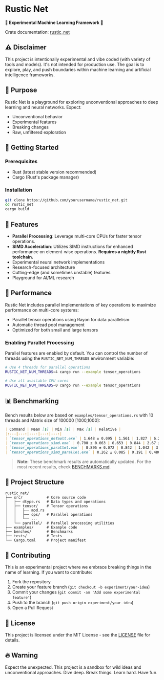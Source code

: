 # Rustic Net

**🚧 Experimental Machine Learning Framework 🚧**

Crate documentation: [rustic_net](https://mtb0x1.github.io/rustic_net/rustic_net/index.html)

## ⚠️ Disclaimer
This project is intentionally experimental and vibe coded (with variety of tools and models). It's not intended for production use. The goal is to explore, play, and push boundaries within machine learning and artificial intelligence frameworks.

## 🎯 Purpose
Rustic Net is a playground for exploring unconventional approaches to deep learning and neural networks. Expect:
- Unconventional behavior
- Experimental features
- Breaking changes
- Raw, unfiltered exploration

## 🚀 Getting Started

### Prerequisites
- Rust (latest stable version recommended)
- Cargo (Rust's package manager)

### Installation
```bash
git clone https://github.com/yourusername/rustic_net.git
cd rustic_net
cargo build
```

## 🧪 Features
- **Parallel Processing**: Leverage multi-core CPUs for faster tensor operations.
- **SIMD Acceleration**: Utilizes SIMD instructions for enhanced performance on element-wise operations. **Requires a nightly Rust toolchain.**
- Experimental neural network implementations
- Research-focused architecture
- Cutting-edge (and sometimes unstable) features
- Playground for AI/ML research

## 🚀 Performance

Rustic Net includes parallel implementations of key operations to maximize performance on multi-core systems:

- Parallel tensor operations using Rayon for data parallelism
- Automatic thread pool management
- Optimized for both small and large tensors

### Enabling Parallel Processing

Parallel features are enabled by default. You can control the number of threads using the `RUSTIC_NET_NUM_THREADS` environment variable:

```bash
# Use 4 threads for parallel operations
RUSTIC_NET_NUM_THREADS=4 cargo run --example tensor_operations

# Use all available CPU cores
RUSTIC_NET_NUM_THREADS=0 cargo run --example tensor_operations
```

## 📊 Benchmarking

Bench results below are based on `examples/tensor_operations.rs` with 10 threads and Matrix size of 100000 [1000,1000]:

```markdown
| Command | Mean [s] | Min [s] | Max [s] | Relative |
|:---|---:|---:|---:|---:|
| `tensor_operations_default.exe` | 1.648 ± 0.095 | 1.561 | 1.827 | 6.29 ± 2.08 |
| `tensor_operations_simd.exe` | 0.700 ± 0.063 | 0.653 | 0.844 | 2.67 ± 0.90 |
| `tensor_operations_parallel.exe` | 0.895 ± 0.072 | 0.842 | 1.042 | 3.41 ± 1.14 |
| `tensor_operations_simd_parallel.exe` | 0.262 ± 0.085 | 0.191 | 0.480 | 1.00 |
```

> **Note:** These benchmark results are automatically updated. For the most recent results, check [BENCHMARKS.md](BENCHMARKS.md).

## 📂 Project Structure
```
rustic_net/
├── src/           # Core source code
│   ├── dtype.rs   # Data types and operations
│   ├── tensor/    # Tensor operations
│   │   ├── mod.rs
│   │   ├── ops/   # Parallel operations
│   │   └── ...
│   └── parallel/  # Parallel processing utilities
├── examples/      # Example code
├── benches/       # Benchmarks
├── tests/         # Tests
└── Cargo.toml     # Project manifest
```

## 🤝 Contributing
This is an experimental project where we embrace breaking things in the name of learning. If you want to contribute:
1. Fork the repository
2. Create your feature branch (`git checkout -b experiment/your-idea`)
3. Commit your changes (`git commit -am 'Add some experimental feature'`)
4. Push to the branch (`git push origin experiment/your-idea`)
5. Open a Pull Request

## 📜 License
This project is licensed under the MIT License - see the [LICENSE](LICENSE) file for details.

## 🔥 Warning
Expect the unexpected. This project is a sandbox for wild ideas and unconventional approaches. Dive deep. Break things. Learn hard. Have fun.
